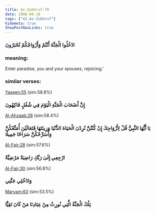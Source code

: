 ```yaml
---
title: Az-Zukhruf:70
date: 2008-04-18
tags: ["43.Az-Zukhruf"]
hidemeta: true 
ShowPostNavLinks: true 
---
```

### ادْخُلُوا الْجَنَّةَ أَنْتُمْ وَأَزْوَاجُكُمْ تُحْبَرُونَ
### meaning: 
Enter paradise, you and your spouses, rejoicing.’
### similar verses: 

[Yaseen:55](/36/55) (sim:58.8%)

### إِنَّ أَصْحَابَ الْجَنَّةِ الْيَوْمَ فِي شُغُلٍ فَاكِهُونَ

[Al-Ahzaab:28](/33/28) (sim:58.4%)

### يَا أَيُّهَا النَّبِيُّ قُلْ لِأَزْوَاجِكَ إِنْ كُنْتُنَّ تُرِدْنَ الْحَيَاةَ الدُّنْيَا وَزِينَتَهَا فَتَعَالَيْنَ أُمَتِّعْكُنَّ وَأُسَرِّحْكُنَّ سَرَاحًا جَمِيلًا

[Al-Fajr:28](/89/28) (sim:57.6%)

### ارْجِعِي إِلَىٰ رَبِّكِ رَاضِيَةً مَرْضِيَّةً

[Al-Fajr:30](/89/30) (sim:56.8%)

### وَادْخُلِي جَنَّتِي

[Maryam:63](/19/63) (sim:53.5%)

### تِلْكَ الْجَنَّةُ الَّتِي نُورِثُ مِنْ عِبَادِنَا مَنْ كَانَ تَقِيًّا
